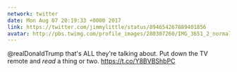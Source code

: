 ```yaml
---
network: twitter
date: Mon Aug 07 20:19:33 +0000 2017
link: https://twitter.com/jimmylittle/status/894654267889401856
avatar: http://pbs.twimg.com/profile_images/280307260/IMG_3651_2_normal.jpg
---
```


@realDonaldTrump that's ALL they're talking about. Put down the TV remote and _read_ a thing or two. https://t.co/Y8BVBShbPC
